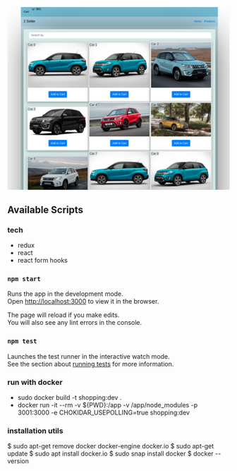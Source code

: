 ![Home](https://raw.githubusercontent.com/kapit4n/react-shopping-cart/master/mockups/react2-seller-home07.png)

## Available Scripts

### tech
- redux
- react
- react form hooks

### `npm start`

Runs the app in the development mode.<br>
Open [http://localhost:3000](http://localhost:3000) to view it in the browser.

The page will reload if you make edits.<br>
You will also see any lint errors in the console.

### `npm test`

Launches the test runner in the interactive watch mode.<br>
See the section about [running tests](#running-tests) for more information.

### run with docker
- sudo  docker build -t shopping:dev .
- docker run -it --rm -v ${PWD}:/app -v /app/node_modules -p 3001:3000 -e CHOKIDAR_USEPOLLING=true shopping:dev

### installation utils
$ sudo apt-get remove docker docker-engine docker.io
$ sudo apt-get update
$ sudo apt install docker.io
$ sudo snap install docker
$ docker --version